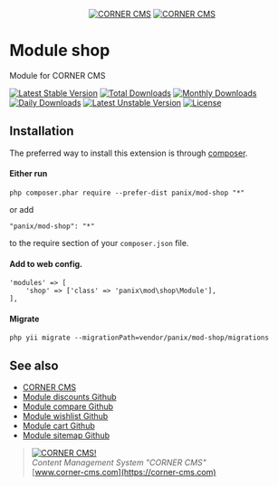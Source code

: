 <p align="center">
  <a href="https://corner-cms.com"><img src="https://commerce.corner-cms.com/placeholder?size=70x50&text=f002&fg=333&padding=0" alt="CORNER CMS"/></a>
  <a href="https://corner-cms.com"><img src="https://commerce.corner-cms.com/placeholder?size=150x50&text=CORNER&fg=333&padding=0" alt="CORNER CMS"/></a>
</p>

# Module shop

Module for CORNER CMS

[![Latest Stable Version](https://poser.pugx.org/panix/mod-shop/v/stable)](https://packagist.org/packages/panix/mod-shop) [![Total Downloads](https://poser.pugx.org/panix/mod-shop/downloads)](https://packagist.org/packages/panix/mod-shop) [![Monthly Downloads](https://poser.pugx.org/panix/mod-shop/d/monthly)](https://packagist.org/packages/panix/mod-shop) [![Daily Downloads](https://poser.pugx.org/panix/mod-shop/d/daily)](https://packagist.org/packages/panix/mod-shop) [![Latest Unstable Version](https://poser.pugx.org/panix/mod-shop/v/unstable)](https://packagist.org/packages/panix/mod-shop) [![License](https://poser.pugx.org/panix/mod-shop/license)](https://packagist.org/packages/panix/mod-shop)


## Installation

The preferred way to install this extension is through [composer](http://getcomposer.org/download/).

#### Either run

```
php composer.phar require --prefer-dist panix/mod-shop "*"
```

or add

```
"panix/mod-shop": "*"
```

to the require section of your `composer.json` file.

#### Add to web config.
```
'modules' => [
    'shop' => ['class' => 'panix\mod\shop\Module'],
],
```

#### Migrate
```
php yii migrate --migrationPath=vendor/panix/mod-shop/migrations
```


## See also
- [CORNER CMS](https://corner-cms.com)
- [Module discounts Github](https://https://github.com/andrtechno/mod-discounts)
- [Module compare Github](https://https://github.com/andrtechno/mod-compare)
- [Module wishlist Github](https://https://github.com/andrtechno/mod-wishlist)
- [Module cart Github](https://https://github.com/andrtechno/mod-cart)
- [Module sitemap Github](https://https://github.com/andrtechno/mod-sitemap)



> [![CORNER CMS!](https://commerce.corner-cms.com/placeholder?size=100x100&text=f002&fg=333&padding=0 "CORNER CMS")](https://corner-cms.com)  
<i>Content Management System "CORNER CMS"</i>  
[www.corner-cms.com](https://corner-cms.com)